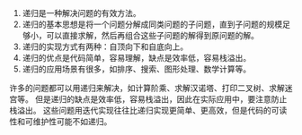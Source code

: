 1. 递归是一种解决问题的有效方法。
2. 递归的基本思想是将一个问题分解成同类问题的子问题，直到子问题的规模足够小，可以直接求解，然后再组合这些子问题的解得到原问题的解。
3. 递归的实现方式有两种：自顶向下和自底向上。
4. 递归的优点是代码简单，容易理解，缺点是效率低，容易栈溢出。
5. 递归的应用场景有很多，如排序、搜索、图形处理、数学计算等。

许多的问题都可以用递归来解决，如计算阶乘、求解汉诺塔、打印二叉树、求解迷宫等。
但是递归的缺点是效率低，容易栈溢出，因此在实际应用中，要注意防止栈溢出。
这些问题用迭代实现往往比递归实现更简单、更高效，但是代码的可读性和可维护性可能不如递归。